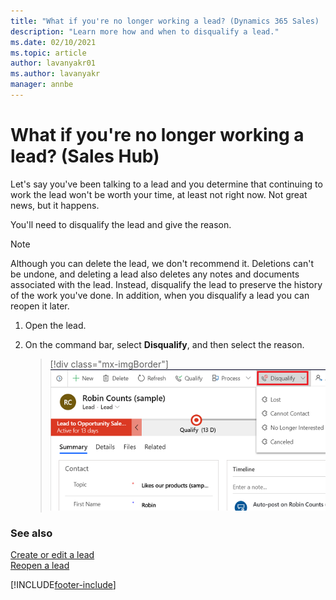 ```yaml
---
title: "What if you're no longer working a lead? (Dynamics 365 Sales) | MicrosoftDocs"
description: "Learn more how and when to disqualify a lead."
ms.date: 02/10/2021
ms.topic: article
author: lavanyakr01
ms.author: lavanyakr
manager: annbe
---
```


# What if you're no longer working a lead? (Sales Hub)

Let's say you've been talking to a lead and you determine that continuing to work the lead won't be worth your time, at least not right now. Not great news, but it happens.  
  
You'll need to disqualify the lead and give the reason.  

> [!NOTE]
>  Although you can delete the lead, we don't recommend it. Deletions can't be undone, and deleting a lead also deletes any notes and documents associated with the lead. Instead, disqualify the lead to preserve the history of the work you've done. In addition, when you disqualify a lead you can reopen it later.  
  
1. Open the lead.  
  
2. On the command bar, select **Disqualify**, and then select the reason.  
  
   > [!div class="mx-imgBorder"]  
   > ![Shows how to disqualify leads in Dynamics 365 Sales.](media/sales-lead-disqualify.png "Shows how to disqualify leads in Dynamics 365 Sales")  
  
### See also  
 [Create or edit a lead](create-edit-lead-sales.md)   
 [Reopen a lead](re-open-lead-sales.md)


[!INCLUDE[footer-include](../includes/footer-banner.md)]
